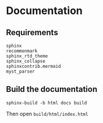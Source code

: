 # Documentation

## Requirements

```
sphinx
recommonmark
sphinx_rtd_theme
sphinx_collapse
sphinxcontrib.mermaid
myst_parser
```

## Build the documentation

```
sphinx-build -b html docs build
```
Then open `build/html/index.html`
